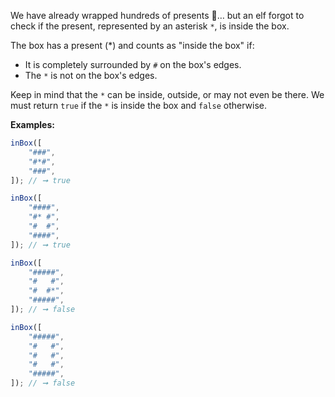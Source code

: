 We have already wrapped hundreds of presents 🎁… but an elf forgot to check if
the present, represented by an asterisk `*`, is inside the box.

The box has a present (*) and counts as "inside the box" if:

- It is completely surrounded by `#` on the box's edges.
- The `*` is not on the box's edges.

Keep in mind that the `*` can be inside, outside, or may not even be there. We
must return `true` if the `*` is inside the box and `false` otherwise.

**Examples:**

```javascript
inBox([
    "###",
    "#*#",
    "###",
]); // ➞ true

inBox([
    "####",
    "#* #",
    "#  #",
    "####",
]); // ➞ true

inBox([
    "#####",
    "#   #",
    "#  #*",
    "#####",
]); // ➞ false

inBox([
    "#####",
    "#   #",
    "#   #",
    "#   #",
    "#####",
]); // ➞ false
```
